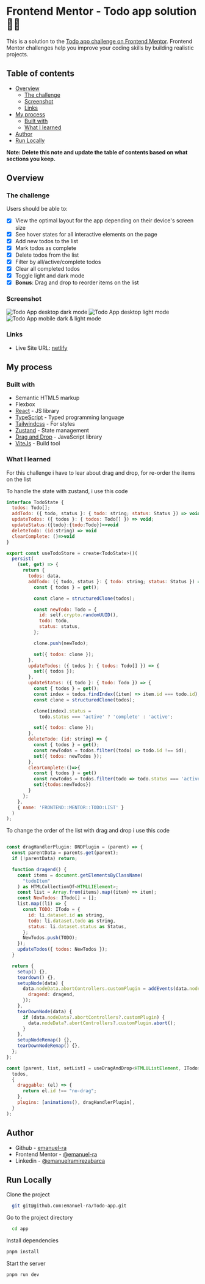 # Frontend Mentor - Todo app solution 🐱‍🏍

This is a solution to the [Todo app challenge on Frontend Mentor](https://www.frontendmentor.io/challenges/todo-app-Su1_KokOW). Frontend Mentor challenges help you improve your coding skills by building realistic projects.

## Table of contents

- [Overview](#overview)
  - [The challenge](#the-challenge)
  - [Screenshot](#screenshot)
  - [Links](#links)
- [My process](#my-process)
  - [Built with](#built-with)
  - [What I learned](#what-i-learned)
- [Author](#author)
- [Run Locally](#run-locally)

**Note: Delete this note and update the table of contents based on what sections you keep.**

## Overview

### The challenge

Users should be able to:

- [x] View the optimal layout for the app depending on their device's screen size
- [x] See hover states for all interactive elements on the page
- [x] Add new todos to the list
- [x] Mark todos as complete
- [x] Delete todos from the list
- [x] Filter by all/active/complete todos
- [x] Clear all completed todos
- [x] Toggle light and dark mode
- [x] **Bonus**: Drag and drop to reorder items on the list

### Screenshot

![Todo App desktop dark mode](./dark-desktop.png)
![Todo App desktop light mode](./ligh-dektop.png)
![Todo App mobile dark & light mode](./iphones.png)

### Links

- Live Site URL: [netlify](https://emanuelra-todo-app.netlify.app/)

## My process

### Built with

- Semantic HTML5 markup
- Flexbox
- [React](https://reactjs.org/) - JS library
- [TypeScript](https://www.typescriptlang.org/) - Typed programming language
- [Tailwindcss](https://tailwindcss.com/) - For styles
- [Zustand](https://zustand-demo.pmnd.rs/) - State management
- [Drag and Drop](https://drag-and-drop.formkit.com/) - JavaScript library
- [ViteJs](https://vitejs.dev/) - Build tool

### What I learned

For this challenge i have to lear about drag and drop, for re-order the items on the list

To handle the state with zustand, i use this code

```js
interface TodoState {
  todos: Todo[];
  addTodo: ({ todo, status }: { todo: string; status: Status }) => void;
  updateTodos: ({ todos }: { todos: Todo[] }) => void;
  updateStatus:({todo}:{todo:Todo})=>void
  deleteTodo: (id:string) => void
  clearComplete: ()=>void
}

export const useTodoStore = create<TodoState>()(
  persist(
    (set, get) => {
      return {
        todos: data,
        addTodo: ({ todo, status }: { todo: string; status: Status }) => {
          const { todos } = get();

          const clone = structuredClone(todos);

          const newTodo: Todo = {
            id: self.crypto.randomUUID(),
            todo: todo,
            status: status,
          };

          clone.push(newTodo);

          set({ todos: clone });
        },
        updateTodos: ({ todos }: { todos: Todo[] }) => {
          set({ todos });
        },
        updateStatus: ({ todo }: { todo: Todo }) => {
          const { todos } = get();
          const index = todos.findIndex((item) => item.id === todo.id);
          const clone = structuredClone(todos);

          clone[index].status =
            todo.status === 'active' ? 'complete' : 'active';

          set({ todos: clone });
        },
        deleteTodo: (id: string) => {
          const { todos } = get();
          const newTodos = todos.filter((todo) => todo.id !== id);
          set({ todos: newTodos });
        },
        clearComplete:()=>{
          const { todos } = get()
          const newTodos = todos.filter(todo => todo.status === 'active')
          set({todos:newTodos})
        }
      };
    },
    { name: 'FRONTEND::MENTOR::TODO:LIST' }
  )
);
```

To change the order of the list with drag and drop i use this code

```js

const dragHandlerPlugin: DNDPlugin = (parent) => {
  const parentData = parents.get(parent);
  if (!parentData) return;

  function dragend() {
    const items = document.getElementsByClassName(
      "todoItem"
    ) as HTMLCollectionOf<HTMLLIElement>;
    const list = Array.from(items).map((item) => item);
    const NewTodos: ITodo[] = [];
    list.map((li) => {
      const TODO: ITodo = {
        id: li.dataset.id as string,
        todo: li.dataset.todo as string,
        status: li.dataset.status as Status,
      };
      NewTodos.push(TODO);
    });
    updateTodos({ todos: NewTodos });
  }

  return {
    setup() {},
    teardown() {},
    setupNode(data) {
      data.nodeData.abortControllers.customPlugin = addEvents(data.node, {
        dragend: dragend,
      });
    },
    tearDownNode(data) {
      if (data.nodeData?.abortControllers?.customPlugin) {
        data.nodeData?.abortControllers?.customPlugin.abort();
      }
    },
    setupNodeRemap() {},
    tearDownNodeRemap() {},
  };
};

const [parent, list, setList] = useDragAndDrop<HTMLUListElement, ITodo>(
  todos,
  {
    draggable: (el) => {
      return el.id !== "no-drag";
    },
    plugins: [animations(), dragHandlerPlugin],
  }
);
```

## Author

- Github - [emanuel-ra](https://github.com/emanuel-ra/)
- Frontend Mentor - [@emanuel-ra](https://www.frontendmentor.io/profile/emanuel-ra)
- Linkedin - [@emanuelramirezabarca](https://www.linkedin.com/in/emanuelramirezabarca/)

## Run Locally

Clone the project

```bash
  git git@github.com:emanuel-ra/Todo-app.git
```

Go to the project directory

```bash
  cd app
```

Install dependencies

```bash
pnpm install
```

Start the server

```bash
pnpm run dev
```
